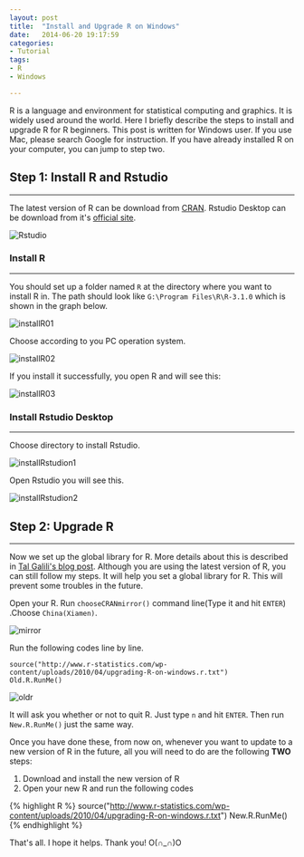 ```yaml
---
layout: post
title:  "Install and Upgrade R on Windows"
date:   2014-06-20 19:17:59
categories: 
- Tutorial 
tags:
- R
- Windows

---
```



R is a language and environment for statistical computing and graphics. It is widely used around the world. Here I briefly describe the steps to install and upgrade R for R beginners. This post is written for Windows user. If you use Mac, please search Google for instruction. If you have already installed R on your computer, you can jump to step two.

## Step 1: Install R and Rstudio
---

The latest version of R can be download from [CRAN][2]. Rstudio Desktop can be download from it's [official site][3]. 

![Rstudio](http://i.imgbox.com/IHpsi4Gn.png "Download Rstudio")

### Install R
---

You should set up a folder named `R` at the directory where you want to install R in. The path should look like `G:\Program Files\R\R-3.1.0` which is shown in the graph below.

![installR01](http://i.imgbox.com/IRTRIvg5.jpg "Choose directory to install R")

Choose according to you PC operation system.

![installR02](http://i.imgbox.com/fo9YGrzg.jpg "Choose according to you PC system")

If you install it successfully, you open R and will see this:

![installR03](http://i.imgbox.com/5aw3DW4B.jpg "R windows") 

### Install Rstudio Desktop
---

Choose directory to install Rstudio.

![installRstudion1](http://i.imgbox.com/exN40Tst.jpg "Choose directory to install Rstudio")

Open Rstudio you will see this.

![installRstudion2](http://i.imgbox.com/W5BWO12s.jpg "Rstudio Interface")


## Step 2: Upgrade R
---

Now we set up the global library for R. More details about this is described in [Tal Galili's blog post][1]. Although you are using the latest version of R, you can still follow my steps. It will help you set a global library for R. This will prevent some troubles in the future.

Open your R. Run `chooseCRANmirror()` command line(Type it and hit `ENTER`) .Choose `China(Xiamen)`.

![mirror](http://i.imgbox.com/nMC12nzx.jpg "Choose Mirror")

Run the following codes line by line.
```
source("http://www.r-statistics.com/wp-content/uploads/2010/04/upgrading-R-on-windows.r.txt")
Old.R.RunMe()
```

![oldr](http://i.imgbox.com/yn5SmnIH.jpg "Set global lib")

It will ask you whether or not to quit R. Just type `n` and hit `ENTER`. Then run `New.R.RunMe()` just the same way.


Once you have done these, from now on, whenever you want to update to a new version of R in the future, all you will need to do are the following **TWO** steps:

1. Download and install the new version of R
2. Open your new R and run the following codes

{% highlight R %}
source("http://www.r-statistics.com/wp-content/uploads/2010/04/upgrading-R-on-windows.r.txt")
New.R.RunMe()
{% endhighlight %}

That's all. I hope it helps. Thank you! O(∩_∩)O



[1]: http://www.r-statistics.com/2010/04/changing-your-r-upgrading-strategy-and-the-r-code-to-do-it-on-windows/
[2]: http://mirrors.xmu.edu.cn/CRAN/
[3]: http://www.rstudio.com/products/rstudio/download/

